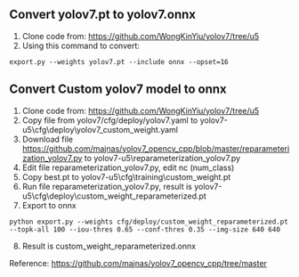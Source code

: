 ## Convert yolov7.pt to yolov7.onnx
1. Clone code from: https://github.com/WongKinYiu/yolov7/tree/u5
2. Using this command to convert:
```
export.py --weights yolov7.pt --include onnx --opset=16
```

## Convert Custom yolov7 model to onnx

1. Clone code from: https://github.com/WongKinYiu/yolov7/tree/u5
2. Copy file from yolov7/cfg/deploy/yolov7.yaml to yolov7-u5\cfg\deploy\yolov7_custom_weight.yaml
3. Download file https://github.com/majnas/yolov7_opencv_cpp/blob/master/reparameterization_yolov7.py to yolov7-u5\reparameterization_yolov7.py
4. Edit file reparameterization_yolov7.py, edit nc (num_class)
5. Copy best.pt to yolov7-u5\cfg\training\custom_weight.pt
6. Run file reparameterization_yolov7.py, result is yolov7-u5\cfg\deploy\custom_weight_reparameterized.pt
7. Export to onnx
```
python export.py --weights cfg/deploy/custom_weight_reparameterized.pt --topk-all 100 --iou-thres 0.65 --conf-thres 0.35 --img-size 640 640
```
8. Result is custom_weight_reparameterized.onnx


Reference: https://github.com/majnas/yolov7_opencv_cpp/tree/master